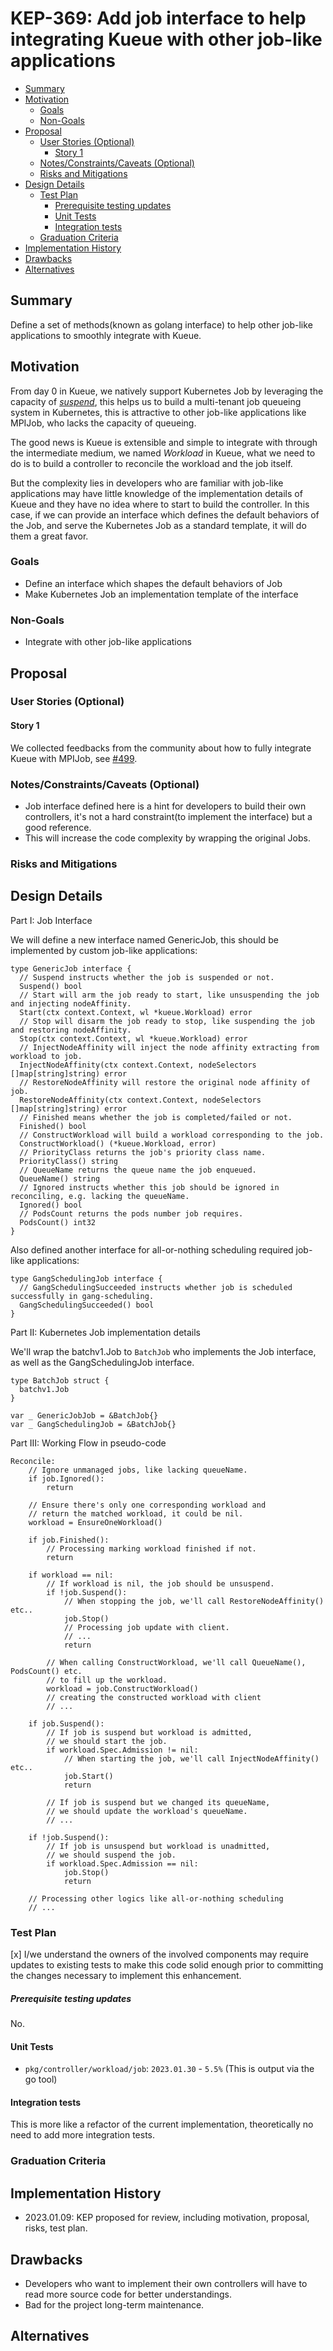 # KEP-369: Add job interface to help integrating Kueue with other job-like applications

<!--
This is the title of your KEP. Keep it short, simple, and descriptive. A good
title can help communicate what the KEP is and should be considered as part of
any review.
-->

<!--
A table of contents is helpful for quickly jumping to sections of a KEP and for
highlighting any additional information provided beyond the standard KEP
template.

Ensure the TOC is wrapped with
  <code>&lt;!-- toc --&rt;&lt;!-- /toc --&rt;</code>
tags, and then generate with `hack/update-toc.sh`.
-->

<!-- toc -->
- [Summary](#summary)
- [Motivation](#motivation)
  - [Goals](#goals)
  - [Non-Goals](#non-goals)
- [Proposal](#proposal)
  - [User Stories (Optional)](#user-stories-optional)
    - [Story 1](#story-1)
  - [Notes/Constraints/Caveats (Optional)](#notesconstraintscaveats-optional)
  - [Risks and Mitigations](#risks-and-mitigations)
- [Design Details](#design-details)
  - [Test Plan](#test-plan)
      - [Prerequisite testing updates](#prerequisite-testing-updates)
    - [Unit Tests](#unit-tests)
    - [Integration tests](#integration-tests)
  - [Graduation Criteria](#graduation-criteria)
- [Implementation History](#implementation-history)
- [Drawbacks](#drawbacks)
- [Alternatives](#alternatives)
<!-- /toc -->

## Summary

<!--
This section is incredibly important for producing high-quality, user-focused
documentation such as release notes or a development roadmap. It should be
possible to collect this information before implementation begins, in order to
avoid requiring implementors to split their attention between writing release
notes and implementing the feature itself. KEP editors and SIG Docs
should help to ensure that the tone and content of the `Summary` section is
useful for a wide audience.

A good summary is probably at least a paragraph in length.

Both in this section and below, follow the guidelines of the [documentation
style guide]. In particular, wrap lines to a reasonable length, to make it
easier for reviewers to cite specific portions, and to minimize diff churn on
updates.

[documentation style guide]: https://github.com/kubernetes/community/blob/master/contributors/guide/style-guide.md
-->

Define a set of methods(known as golang interface) to help other job-like applications to smoothly integrate with Kueue.

## Motivation

<!--
This section is for explicitly listing the motivation, goals, and non-goals of
this KEP.  Describe why the change is important and the benefits to users. The
motivation section can optionally provide links to [experience reports] to
demonstrate the interest in a KEP within the wider Kubernetes community.

[experience reports]: https://github.com/golang/go/wiki/ExperienceReports
-->

From day 0 in Kueue, we natively support Kubernetes Job by leveraging the capacity of [_suspend_](https://kubernetes.io/docs/concepts/workloads/controllers/job/#suspending-a-job),
this helps us to build a multi-tenant job queueing system in Kubernetes, this is attractive to other job-like applications
like MPIJob, who lacks the capacity of queueing.

The good news is Kueue is extensible and simple to integrate with through the intermediate medium, we named _Workload_ in Kueue,
what we need to do is to build a controller to reconcile the workload and the job itself.

But the complexity lies in developers who are familiar with job-like applications may have little knowledge of the
implementation details of Kueue and they have no idea where to start to build the controller. In this case, if we can provide an
interface which defines the default behaviors of the Job, and serve the Kubernetes Job as a standard template, it will do them
a great favor.

### Goals

<!--
List the specific goals of the KEP. What is it trying to achieve? How will we
know that this has succeeded?
-->

- Define an interface which shapes the default behaviors of Job
- Make Kubernetes Job an implementation template of the interface

### Non-Goals

<!--
What is out of scope for this KEP? Listing non-goals helps to focus discussion
and make progress.
-->

- Integrate with other job-like applications

## Proposal

<!--
This is where we get down to the specifics of what the proposal actually is.
This should have enough detail that reviewers can understand exactly what
you're proposing, but should not include things like API designs or
implementation. What is the desired outcome and how do we measure success?.
The "Design Details" section below is for the real
nitty-gritty.
-->

### User Stories (Optional)

<!--
Detail the things that people will be able to do if this KEP is implemented.
Include as much detail as possible so that people can understand the "how" of
the system. The goal here is to make this feel real for users without getting
bogged down.
-->

#### Story 1

We collected feedbacks from the community about how to fully integrate Kueue with MPIJob,
see [#499](https://github.com/kubernetes-sigs/kueue/issues/499).

### Notes/Constraints/Caveats (Optional)

<!--
What are the caveats to the proposal?
What are some important details that didn't come across above?
Go in to as much detail as necessary here.
This might be a good place to talk about core concepts and how they relate.
-->

- Job interface defined here is a hint for developers to build their own controllers,
it's not a hard constraint(to implement the interface) but a good reference.
- This will increase the code complexity by wrapping the original Jobs.

### Risks and Mitigations

<!--
What are the risks of this proposal, and how do we mitigate? Think broadly.
For example, consider both security and how this will impact the larger
Kubernetes ecosystem.

How will security be reviewed, and by whom?

How will UX be reviewed, and by whom?

Consider including folks who also work outside the SIG or subproject.
-->

## Design Details

<!--
This section should contain enough information that the specifics of your
change are understandable. This may include API specs (though not always
required) or even code snippets. If there's any ambiguity about HOW your
proposal will be implemented, this is the place to discuss them.
-->

Part I: Job Interface

We will define a new interface named GenericJob, this should be implemented by custom job-like applications:

```golang
type GenericJob interface {
  // Suspend instructs whether the job is suspended or not.
  Suspend() bool
  // Start will arm the job ready to start, like unsuspending the job and injecting nodeAffinity.
  Start(ctx context.Context, wl *kueue.Workload) error
  // Stop will disarm the job ready to stop, like suspending the job and restoring nodeAffinity.
  Stop(ctx context.Context, wl *kueue.Workload) error
  // InjectNodeAffinity will inject the node affinity extracting from workload to job.
  InjectNodeAffinity(ctx context.Context, nodeSelectors []map[string]string) error
  // RestoreNodeAffinity will restore the original node affinity of job.
  RestoreNodeAffinity(ctx context.Context, nodeSelectors []map[string]string) error
  // Finished means whether the job is completed/failed or not.
  Finished() bool
  // ConstructWorkload will build a workload corresponding to the job.
  ConstructWorkload() (*kueue.Workload, error)
  // PriorityClass returns the job's priority class name.
  PriorityClass() string
  // QueueName returns the queue name the job enqueued.
  QueueName() string
  // Ignored instructs whether this job should be ignored in reconciling, e.g. lacking the queueName.
  Ignored() bool
  // PodsCount returns the pods number job requires.
  PodsCount() int32
}
```

Also defined another interface for all-or-nothing scheduling required job-like applications:

```golang
type GangSchedulingJob interface {
  // GangSchedulingSucceeded instructs whether job is scheduled successfully in gang-scheduling.
  GangSchedulingSucceeded() bool
}
```

Part II: Kubernetes Job implementation details

We'll wrap the batchv1.Job to `BatchJob` who implements the Job interface, as well as the GangSchedulingJob interface.

```golang
type BatchJob struct {
  batchv1.Job
}

var _ GenericJobJob = &BatchJob{}
var _ GangSchedulingJob = &BatchJob{}
```

Part III: Working Flow in pseudo-code

```golang
Reconcile:
    // Ignore unmanaged jobs, like lacking queueName.
    if job.Ignored():
        return

    // Ensure there's only one corresponding workload and
    // return the matched workload, it could be nil.
    workload = EnsureOneWorkload()

    if job.Finished():
        // Processing marking workload finished if not.
        return

    if workload == nil:
        // If workload is nil, the job should be unsuspend.
        if !job.Suspend():
            // When stopping the job, we'll call RestoreNodeAffinity() etc..
            job.Stop()
            // Processing job update with client.
            // ...
            return

        // When calling ConstructWorkload, we'll call QueueName(), PodsCount() etc.
        // to fill up the workload.
        workload = job.ConstructWorkload()
        // creating the constructed workload with client
        // ...

    if job.Suspend():
        // If job is suspend but workload is admitted,
        // we should start the job.
        if workload.Spec.Admission != nil:
            // When starting the job, we'll call InjectNodeAffinity() etc..
            job.Start()
            return

        // If job is suspend but we changed its queueName,
        // we should update the workload's queueName.
        // ...

    if !job.Suspend():
        // If job is unsuspend but workload is unadmitted,
        // we should suspend the job.
        if workload.Spec.Admission == nil:
            job.Stop()
            return

    // Processing other logics like all-or-nothing scheduling
    // ...
```

### Test Plan

<!--
**Note:** *Not required until targeted at a release.*
The goal is to ensure that we don't accept enhancements with inadequate testing.

All code is expected to have adequate tests (eventually with coverage
expectations). Please adhere to the [Kubernetes testing guidelines][testing-guidelines]
when drafting this test plan.

[testing-guidelines]: https://git.k8s.io/community/contributors/devel/sig-testing/testing.md
-->

[x] I/we understand the owners of the involved components may require updates to
existing tests to make this code solid enough prior to committing the changes necessary
to implement this enhancement.

##### Prerequisite testing updates

<!--
Based on reviewers feedback describe what additional tests need to be added prior
implementing this enhancement to ensure the enhancements have also solid foundations.
-->

No.

#### Unit Tests

<!--
In principle every added code should have complete unit test coverage, so providing
the exact set of tests will not bring additional value.
However, if complete unit test coverage is not possible, explain the reason of it
together with explanation why this is acceptable.
-->

<!--
Additionally, try to enumerate the core package you will be touching
to implement this enhancement and provide the current unit coverage for those
in the form of:
- <package>: <date> - <current test coverage>

This can inform certain test coverage improvements that we want to do before
extending the production code to implement this enhancement.
-->

- `pkg/controller/workload/job`: `2023.01.30` - `5.5%` (This is output via the go tool)

#### Integration tests

<!--
Describe what tests will be added to ensure proper quality of the enhancement.

After the implementation PR is merged, add the names of the tests here.
-->

This is more like a refactor of the current implementation, theoretically no need to add more
integration tests.

### Graduation Criteria

<!--

Clearly define what it means for the feature to be implemented and
considered stable.

If the feature you are introducing has high complexity, consider adding graduation
milestones with these graduation criteria:
- [Maturity levels (`alpha`, `beta`, `stable`)][maturity-levels]
- [Feature gate][feature gate] lifecycle
- [Deprecation policy][deprecation-policy]

[feature gate]: https://git.k8s.io/community/contributors/devel/sig-architecture/feature-gates.md
[maturity-levels]: https://git.k8s.io/community/contributors/devel/sig-architecture/api_changes.md#alpha-beta-and-stable-versions
[deprecation-policy]: https://kubernetes.io/docs/reference/using-api/deprecation-policy/
-->

## Implementation History

<!--
Major milestones in the lifecycle of a KEP should be tracked in this section.
Major milestones might include:
- the `Summary` and `Motivation` sections being merged, signaling SIG acceptance
- the `Proposal` section being merged, signaling agreement on a proposed design
- the date implementation started
- the first Kubernetes release where an initial version of the KEP was available
- the version of Kubernetes where the KEP graduated to general availability
- when the KEP was retired or superseded
-->

- 2023.01.09: KEP proposed for review, including motivation, proposal, risks,
test plan.

## Drawbacks

<!--
Why should this KEP _not_ be implemented?
-->

- Developers who want to implement their own controllers will have to read more source code for
better understandings.
- Bad for the project long-term maintenance.

## Alternatives

<!--
What other approaches did you consider, and why did you rule them out? These do
not need to be as detailed as the proposal, but should include enough
information to express the idea and why it was not acceptable.
-->
